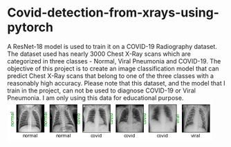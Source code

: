 # Covid-detection-from-xrays-using-pytorch

A ResNet-18 model is used to train it on a COVID-19 Radiography dataset. The dataset used has nearly 3000 Chest X-Ray scans which are categorized in three classes - Normal, Viral Pneumonia and COVID-19. The objective of this project is to create an image classification model that can predict Chest X-Ray scans that belong to one of the three classes with a reasonably high accuracy. Please note that this dataset, and the model that I train in the project, can not be used to diagnose COVID-19 or Viral Pneumonia. I am only using this data for educational purpose.
![Xray-covid](https://github.com/vishnuexe/Covid-detection-from-xrays-using-pytorch/blob/master/Xray-covid.png)
